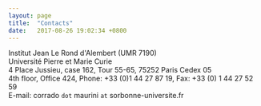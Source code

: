 ```yaml
---
layout: page
title:  "Contacts"
date:   2017-08-26 19:02:34 +0800
---
```




Institut Jean Le Rond d'Alembert (UMR 7190) <br />
Université Pierre et Marie Curie <br />
4 Place Jussieu, case 162, Tour 55-65, 75252 Paris Cedex 05 <br />
4th floor, Office 424,
Phone: +33 (0)1 44 27 87 19, Fax: +33 (0) 1 44 27 52 59 <br />
E-mail: corrado `dot`  maurini `at` sorbonne-universite.fr <br />


